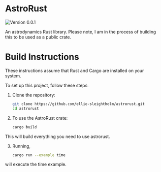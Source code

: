 # AstroRust

![Version 0.0.1](https://img.shields.io/badge/version-0.0.1-blue)

An astrodynamics Rust library. Please note, I am in the process of building this to be used as a public crate. 

# Build Instructions
These instructions assume that Rust and Cargo are installed on your system. 

To set up this project, follow these steps:
1. Clone the repository:
    ```bash
    git clone https://github.com/ellie-sleightholm/astrorust.git
    cd astrorust
    ```
2. To use the AstroRust crate:
    ```bash
    cargo build
    ```
This will build everything you need to use astrorust. 

3. Running,
    ```bash
    cargo run --example time
    ```

will execute the time example. 
